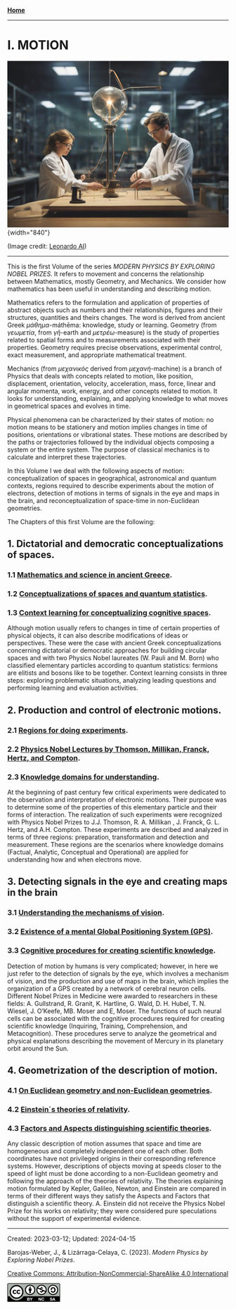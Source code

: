 
[**Home**](../index.md)

***

# I. MOTION

![Motion](../figs/Leonardo_Diffusion_Motion.jpg){width="840"}

(Image credit: [Leonardo AI](https://leonardo.ai/))

***

This is the first Volume of the series _MODERN PHYSICS BY EXPLORING NOBEL PRIZES_. It refers to movement and concerns the relationship between Mathematics, mostly Geometry, and Mechanics. We consider how mathematics has been useful in understanding and describing motion.

Mathematics refers to the formulation and application of properties of abstract objects such as numbers and their relationships, figures and their structures, quantities and theirs changes. The word is derived from ancient Greek _μάθημα_-máthēma: knowledge, study or  learning.  Geometry (from _γεωμετία_, from _γῆ_-earth and _μετρέω_-measure) is the study of properties related to spatial forms and to measurements associated with their properties. Geometry requires precise observations, experimental control, exact measurement, and appropriate mathematical treatment. 

Mechanics (from _μεχανικός_ derived from _μεχανή_-machine) is a branch of Physics that deals with concepts related to motion, like position, displacement, orientation, velocity, acceleration, mass, force, linear and angular momenta, work, energy, and other concepts related to motion. It looks for understanding, explaining, and applying knowledge to what moves in geometrical spaces and evolves in time.

Physical phenomena can be characterized by their states of motion: no motion means to be stationery and motion implies changes in time of positions, orientations or vibrational states. These motions are described by the paths or trajectories followed by the individual objects composing a system or the entire system. The purpose of classical mechanics is to calculate and interpret these trajectories.

In this Volume I we deal with the following aspects of motion: conceptualization of spaces in geographical, astronomical and quantum contexts, regions required to describe experiments about the motion of electrons, detection of motions in terms of signals in the eye and maps in the brain, and reconceptualization of space-time in non-Euclidean geometries.

The Chapters of this first Volume are the following:


## 1. Dictatorial and democratic conceptualizations of spaces.</strong>

### 1.1 [Mathematics and science in ancient Greece](./vol-I-chap-1-sect-1.md).

### 1.2 [Conceptualizations of spaces and quantum statistics](./vol-I-chap-1-sect-2.md).

### 1.3 [Context learning for conceptualizing cognitive spaces](./vol-I-chap-1-sect-3.md).

Although motion usually refers to changes in time of certain properties of physical objects, it can also describe modifications of ideas or perspectives. These were the case with ancient Greek conceptualizations concerning dictatorial or democratic approaches for building circular spaces and with two Physics Nobel laureates (W. Pauli and M. Born) who classified elementary particles according to quantum statistics: fermions are elitists and bosons like to be together. Context learning consists in three steps: exploring problematic situations, analyzing leading questions and performing learning and evaluation activities.
  	
## 2. Production and control of electronic motions.</strong>

### 2.1  [Regions for doing experiments](./vol-I-chap-2-sect-1.md).

### 2.2  [Physics Nobel Lectures by Thomson, Millikan, Franck, Hertz, and Compton](./vol-I-chap-2-sect-2.md).

### 2.3  [Knowledge domains for understanding](./vol-I-chap-2-sect-3.md).

At the beginning of past century few critical experiments were dedicated to the observation and interpretation of electronic motions. Their purpose was to determine some of the properties of this elementary particle and their forms of interaction. The realization of such experiments were recognized with Physics Nobel Prizes to J.J. Thomson, R. A. Millikan , J. Franck, G. L. Hertz, and A.H. Compton. These experiments are described and analyzed in terms of three regions: preparation, transformation and detection and measurement. These regions are the scenarios where knowledge domains (Factual, Analytic, Conceptual and Operational) are applied for understanding how and when electrons move.	

## 3. Detecting signals in the eye and creating maps in the brain</strong>

### 3.1  [Understanding the mechanisms of vision](./vol-I-chap-3-sect-1.md).

### 3.2  [Existence of a mental Global Positioning System (GPS)](./vol-I-chap-3-sect-2.md).

### 3.3  [Cognitive procedures for creating scientific knowledge](./vol-I-chap-3-sect-3.md).

Detection of motion by humans is very complicated; however, in here we just refer to the detection of signals by the eye, which involves a mechanism of vision, and the production and use of maps in the brain, which implies the organization of a GPS created by a network of cerebral neuron cells. Different Nobel Prizes in Medicine were awarded to researchers in these fields: A. Gullstrand, R. Granit, K. Hartline, G. Wald, D. H. Hubel, T. N. Wiesel, J. O’Keefe, MB. Moser and E, Moser. The functions of such neural cells can be associated with the cognitive procedures required for creating scientific knowledge (Inquiring, Training, Comprehension, and Metacognition). These procedures serve to analyze the geometrical and physical explanations describing the movement of Mercury in its planetary orbit around the Sun.
         
## 4. Geometrization of the description of motion.

### 4.1  [On Euclidean geometry and non-Euclidean geometries](./vol-I-chap-4-sect-1.md).

### 4.2  [Einstein´s theories of relativity](./vol-I-chap-4-sect-2.md).

### 4.3  [Factors and Aspects distinguishing scientific theories](./vol-I-chap-4-sect-3.md).

Any classic description of motion assumes that space and time are homogeneous and completely independent one of each other. Both coordinates have not privileged origins in their corresponding reference systems. However, descriptions of objects moving at speeds closer to the speed of light must be done according to a non-Euclidean geometry and following the approach of the theories of relativity. The theories explaining motion formulated by Kepler, Galileo, Newton, and Einstein are compared in terms of their different ways they satisfy the Aspects and Factors that distinguish a scientific theory. A. Einstein did not receive the Physics Nobel Prize for his works on relativity; they were considered pure speculations without the support of experimental evidence.


***

Created: 2023-03-12; Updated: 2024-04-15

Barojas-Weber, J., & Lizárraga-Celaya, C. (2023).
_Modern Physics by Exploring Nobel Prizes_.

[Creative Commons:  Attribution-NonCommercial-ShareAlike 4.0 International](https://creativecommons.org/licenses/by-nc-sa/4.0/legalcode)

<img src="../figs/cc-by-nc-sa_icon.png">
